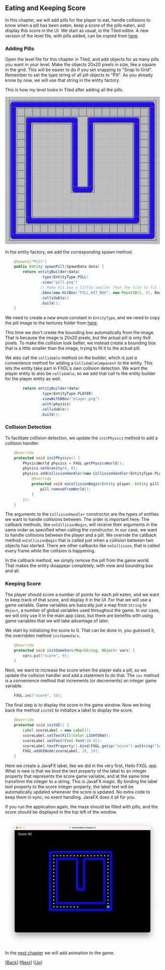 ## Eating and Keeping Score

In this chapter, we will add pills for the player to eat, handle collisions to know when a pill
has been eaten, keep a score of the pills eaten, and display this score in the UI. We start as
usual, in the Tiled editor. A new version of the level file, with pills added, can be copied
from [here](../04-chapter-4/src/main/resources/assets/levels/level1.tmx).


### Adding Pills

Open the level file for this chapter in Tiled, and add objects for as many pills you want in 
your level. Make the objects 20x20 pixels in size, like a square in the grid. This will be 
easier to do if you set snapping to "Snap to Grid". Remember to set the type string of all pill
objects to "Pill". As you already know by now, we will use that string in the entity factory.

This is how my level looks in Tiled after adding all the pills.

![Pill Objects](docs/pill-objects.png)

In the entity factory, we add the corresponding spawn method.

```java
    @Spawns("Pill")
    public Entity spawnPill(SpawnData data) {
        return entityBuilder(data)
                .type(EntityType.PILL)
                .view("pill.png")
                // Make hit box a little smaller than the tile to fit the visible part of the image
                .bbox(new HitBox("PILL_HIT_BOX", new Point2D(5, 5), BoundingShape.box(9, 9)))
                .collidable()
                .build();
    }
```

We need to create a new enum constant in `EntityType`, and we need to copy the pill image to the
textures folder from [here](../resources/pill.png).

This time we don't create the bounding box automatically from the image. That is because the 
image is 20x20 pixels, but the actual pill is only 9x9 pixels. To make the collision look 
better, we instead create a bounding box that is a little smaller than the image, trying to fit 
it to the actual pill.

We also call the `collidable` method on the builder, which is just a convenience method for 
adding a `CollidableComponent` to the entity. This lets the entity take part in FXGL's own
collision detection. We want the player entity to also be `collidable`, so we add that call to
the entity builder for the player entity as well.

```java
        return entityBuilder(data)
                .type(EntityType.PLAYER)
                .viewWithBBox("player.png")
                .with(physics)
                .collidable()
                .build();
```


### Collision Detection

To facilitate collision detection, we update the `initPhysics` method to add a collision handler.

```java
    @Override
    protected void initPhysics() {
        PhysicsWorld physics = FXGL.getPhysicsWorld();
        physics.setGravity(0, 0);
        physics.addCollisionHandler(new CollisionHandler(EntityType.PLAYER, EntityType.PILL) {
            @Override
            protected void onCollisionBegin(Entity player, Entity pill) {
                pill.removeFromWorld();
            }
        });
    }
```

The arguments to the `CollisionHandler` constructor are the types of entities we want to handle
collisions between. The order is important here. The callback methods, like `onCollisionBegin`,
will receive their arguments in the same order as specified when calling the constructor. In
our case, we want to handle collisions between the player and a pill. We override the callback
method `onCollisionBegin` that is called just when a collision between two objects has started.
There are other callbacks like `onCollision`, that is called every frame while the collision
is happening.

In the callback method, we simply remove the pill from the game world. That makes the entity
disappear completely, with view and bounding box and all.


### Keeping Score

The player should score a number of points for each pill eaten, and we want to keep track of
that score, and display it in the UI. For that we will use a game variable. Game variables
are basically just a map from `String` to `Object`, a number of global variables used throughout
the game. In our case, we will only use it in the main app class, but there are benefits with
using game variables that we will take advantage of later.

We start by initializing the score to 0. That can be done in, you guessed it, the overridden
method `initGameVars`.

```java
    @Override
    protected void initGameVars(Map<String, Object> vars) {
        vars.put("score", 0);
    }
```

Next, we want to increase the score when the player eats a pill, so we update the collision
handler and add a statement to do that. The `inc` method is a convenience method that 
increments (or decrements) an integer game variable.

```java
    FXGL.inc("score", 10);
```

The final step is to display the score in the game window. Now we bring back the method
`initUI` to initialize a label to display the score.

```java
    @Override
    protected void initUI() {
        Label scoreLabel = new Label();
        scoreLabel.setTextFill(Color.LIGHTGRAY);
        scoreLabel.setFont(Font.font(20.0));
        scoreLabel.textProperty().bind(FXGL.getip("score").asString("Score: %d"));
        FXGL.addUINode(scoreLabel, 20, 10);
    }
```

Here we create a JavaFX label, like we did in the very first, Hello FXGL app. What is new
is that we bind the text property of the label to an integer property that represents the
score game variable, and at the same time transform the integer to a string. This is JavaFX
magic. By binding the label text property to the score integer property, the label text 
will be automatically updated whenever the score is updated. No extra code to keep them in 
sync, no event handling. JavaFX does it all for you.

If you run the application again, the maze should be filled with pills, and the score
should be displayed in the top left of the window.

![Game with Score](docs/game-with-score.png)

In the [next chapter](../04-chapter-4/README.md) we will add animation to the game.

[[Back](../02-chapter-2/README.md)]
[[Next](../04-chapter-4/README.md)]
[[Up](../README.md)]
